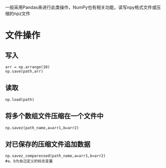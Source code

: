 一般采用Pandas来进行此类操作，NumPy也有相关功能，读写npy格式文件或压缩的npz文件
# 文件操作
## 写入
    arr = np.arrange(10)
    np.save(path,arr)
## 读取
    np.load(path)
## 将多个数组文件压缩在一个文件中
    np.savez(path_name,a=arr1,b=arr2)
## 对已保存的压缩文件追加数据
    np.savez_comparessed(path_name,a=arr1,b=arr2)
    #a、b为自己定义的标志变量
